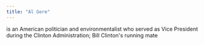 ```yaml
---
title: "Al Gore"
---
```

is an American politician and environmentalist who served as Vice President during the Clinton Administration; Bill Clinton's running mate

